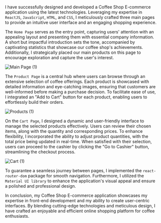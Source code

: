 I have successfully designed and developed a Coffee Shop E-commerce application using the latest technologies. Leveraging my expertise in `ReactJS`, `JavaScript`, `HTML`, and `CSS`, I meticulously crafted three main pages to provide an intuitive user interface and an engaging shopping experience.

The `Home Page` serves as the entry point, capturing users' attention with an appealing layout and presenting them with essential company information. A short but impactful introduction sets the tone, accompanied by captivating statistics that showcase our coffee shop's achievements. Additionally, I strategically placed our main products on this page to encourage exploration and capture the user's interest.

![Main Page (1)](https://github.com/PetteriLongi/Coffee-shop-ecommerce/assets/79117257/4125e238-9e98-44e2-9117-4d01a6da1c2e)


The `Product Page` is a central hub where users can browse through an extensive selection of coffee offerings. Each product is showcased with detailed information and eye-catching images, ensuring that customers are well-informed before making a purchase decision. To facilitate ease of use, I integrated an "Add to Cart" button for each product, enabling users to effortlessly build their orders.


![Products (1)](https://github.com/PetteriLongi/Coffee-shop-ecommerce/assets/79117257/c23a075f-edce-45a3-ba25-a79080eb4064)


On the `Cart Page`, I designed a dynamic and user-friendly interface to manage the selected products effectively. Users can review their chosen items, along with the quantity and corresponding prices. To enhance flexibility, I incorporated the ability to adjust product quantities, with the total price being updated in real-time. When satisfied with their selection, users can proceed to the cashier by clicking the "Go to Cashier" button, streamlining the checkout process.

![Cart (1)](https://github.com/PetteriLongi/Coffee-shop-ecommerce/assets/79117257/e8c06a2e-bd6c-4f20-ae4b-b43876151dc9)


To guarantee a seamless journey between pages, I implemented the `react-router-dom` package for smooth navigation. Furthermore, I utilized the `Material UI library` to enhance the application's visual appeal and ensure a polished and professional design.

In conclusion, my Coffee Shop E-commerce application showcases my expertise in front-end development and my ability to create user-centric interfaces. By blending cutting-edge technologies and meticulous design, I have crafted an enjoyable and efficient online shopping platform for coffee enthusiasts.
